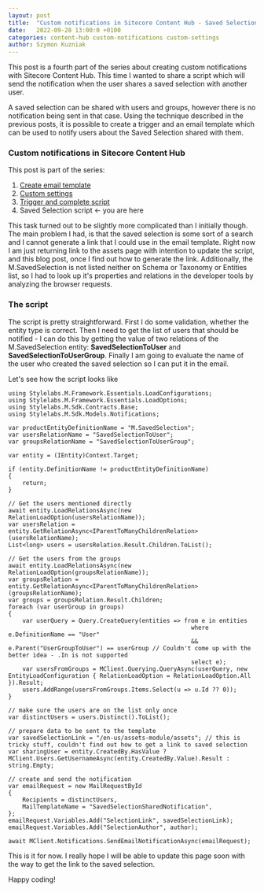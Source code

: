 ```yaml
---
layout: post
title:  "Custom notifications in Sitecore Content Hub - Saved Selection"
date:   2022-09-28 13:00:0 +0100
categories: content-hub custom-notifications custom-settings
author: Szymon Kuzniak
---
```

This post is a fourth part of the series about creating custom notifications with Sitecore Content Hub.
This time I wanted to share a script which will send the notification when the user shares a saved selection with another user.

A saved selection can be shared with users and groups, however there is no notification being sent in that case.
Using the technique described in the previous posts, it is possible to create a trigger and an email template which can be used to notify users about the Saved Selection shared with them.

### Custom notifications in Sitecore Content Hub

This post is part of the series:

1. [Create email template](/2022/06/21/custom-notifications-content-hub)
2. [Custom settings](/2022/07/10/custom-notifications-content-hub-settings)
3. [Trigger and complete script](/2022/08/29/custom-notifications-content-hub-wrapup)
4. Saved Selection script <- you are here

This task turned out to be slightly more complicated than I initially though.
The main problem I had, is that the saved selection is some sort of a search and I cannot generate a link that I could use in the email template.
Right now I am just returning link to the assets page with intention to update the script, and this blog post, once I find out how to generate the link.
Additionally, the M.SavedSelection is not listed neither on Schema or Taxonomy or Entities list, so I had to look up it's properties and relations in the developer tools by analyzing the browser requests.

### The script

The script is pretty straightforward.
First I do some validation, whether the entity type is correct.
Then I need to get the list of users that should be notified - I can do this by getting the value of two relations of the M.SavedSelection entity: **SavedSelectionToUser** and **SavedSelectionToUserGroup**.
Finally I am going to evaluate the name of the user who created the saved selection so I can put it in the email.

Let's see how the script looks like

    using Stylelabs.M.Framework.Essentials.LoadConfigurations;
    using Stylelabs.M.Framework.Essentials.LoadOptions;
    using Stylelabs.M.Sdk.Contracts.Base;
    using Stylelabs.M.Sdk.Models.Notifications;

    var productEntityDefinitionName = "M.SavedSelection";
    var usersRelationName = "SavedSelectionToUser";
    var groupsRelationName = "SavedSelectionToUserGroup";

    var entity = (IEntity)Context.Target;

    if (entity.DefinitionName != productEntityDefinitionName)
    {
        return;
    }

    // Get the users mentioned directly
    await entity.LoadRelationsAsync(new RelationLoadOption(usersRelationName));
    var usersRelation = entity.GetRelationAsync<IParentToManyChildrenRelation>(usersRelationName);
    List<long> users = usersRelation.Result.Children.ToList();

    // Get the users from the groups
    await entity.LoadRelationsAsync(new RelationLoadOption(groupsRelationName));
    var groupsRelation = entity.GetRelationAsync<IParentToManyChildrenRelation>(groupsRelationName);
    var groups = groupsRelation.Result.Children;
    foreach (var userGroup in groups)
    {
        var userQuery = Query.CreateQuery(entities => from e in entities
                                                        where e.DefinitionName == "User"
                                                        && e.Parent("UserGroupToUser") == userGroup // Couldn't come up with the better idea - .In is not supported
                                                        select e);
        var usersFromGroups = MClient.Querying.QueryAsync(userQuery, new EntityLoadConfiguration { RelationLoadOption = RelationLoadOption.All }).Result;
        users.AddRange(usersFromGroups.Items.Select(u => u.Id ?? 0));
    }

    // make sure the users are on the list only once
    var distinctUsers = users.Distinct().ToList();

    // prepare data to be sent to the template
    var savedSelectionLink = "/en-us/assets-module/assets"; // this is tricky stuff, couldn't find out how to get a link to saved selection
    var sharingUser = entity.CreatedBy.HasValue ? MClient.Users.GetUsernameAsync(entity.CreatedBy.Value).Result : string.Empty;

    // create and send the notification
    var emailRequest = new MailRequestById
    {
        Recipients = distinctUsers,
        MailTemplateName = "SavedSelectionSharedNotification",
    };
    emailRequest.Variables.Add("SelectionLink", savedSelectionLink);
    emailRequest.Variables.Add("SelectionAuthor", author);

    await MClient.Notifications.SendEmailNotificationAsync(emailRequest);

This is it for now.
I really hope I will be able to update this page soon with the way to get the link to the saved selection.

Happy coding!
